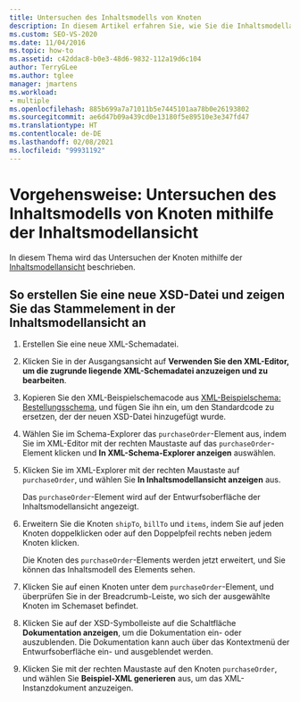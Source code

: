 ```yaml
---
title: Untersuchen des Inhaltsmodells von Knoten
description: In diesem Artikel erfahren Sie, wie Sie die Inhaltsmodellansicht im XML-Schema-Designer verwenden, um das Inhaltsmodell der Knoten in einem XML-Schema zu untersuchen.
ms.custom: SEO-VS-2020
ms.date: 11/04/2016
ms.topic: how-to
ms.assetid: c42ddac8-b0e3-48d6-9832-112a19d6c104
author: TerryGLee
ms.author: tglee
manager: jmartens
ms.workload:
- multiple
ms.openlocfilehash: 885b699a7a71011b5e7445101aa78b0e26193802
ms.sourcegitcommit: ae6d47b09a439cd0e13180f5e89510e3e347fd47
ms.translationtype: HT
ms.contentlocale: de-DE
ms.lasthandoff: 02/08/2021
ms.locfileid: "99931192"
---
```

# <a name="how-to-examine-the-content-model-of-nodes-by-using-the-content-model-view"></a>Vorgehensweise: Untersuchen des Inhaltsmodells von Knoten mithilfe der Inhaltsmodellansicht

In diesem Thema wird das Untersuchen der Knoten mithilfe der [Inhaltsmodellansicht](../xml-tools/content-model-view.md) beschrieben.

## <a name="to-create-a-new-xsd-file-and-display-the-root-element-in-the-content-model-view"></a>So erstellen Sie eine neue XSD-Datei und zeigen Sie das Stammelement in der Inhaltsmodellansicht an

1. Erstellen Sie eine neue XML-Schemadatei.

2. Klicken Sie in der Ausgangsansicht auf **Verwenden Sie den XML-Editor, um die zugrunde liegende XML-Schemadatei anzuzeigen und zu bearbeiten**.

3. Kopieren Sie den XML-Beispielschemacode aus [XML-Beispielschema: Bestellungsschema](../xml-tools/sample-xsd-file-purchase-order-schema.md), und fügen Sie ihn ein, um den Standardcode zu ersetzen, der der neuen XSD-Datei hinzugefügt wurde.

4. Wählen Sie im Schema-Explorer das `purchaseOrder`-Element aus, indem Sie im XML-Editor mit der rechten Maustaste auf das `purchaseOrder`-Element klicken und **In XML-Schema-Explorer anzeigen** auswählen.

5. Klicken Sie im XML-Explorer mit der rechten Maustaste auf `purchaseOrder`, und wählen Sie **In Inhaltsmodellansicht anzeigen** aus.

     Das `purchaseOrder`-Element wird auf der Entwurfsoberfläche der Inhaltsmodellansicht angezeigt.

6. Erweitern Sie die Knoten `shipTo`, `billTo` und `items`, indem Sie auf jeden Knoten doppelklicken oder auf den Doppelpfeil rechts neben jedem Knoten klicken.

     Die Knoten des `purchaseOrder`-Elements werden jetzt erweitert, und Sie können das Inhaltsmodell des Elements sehen.

7. Klicken Sie auf einen Knoten unter dem `purchaseOrder`-Element, und überprüfen Sie in der Breadcrumb-Leiste, wo sich der ausgewählte Knoten im Schemaset befindet.

8. Klicken Sie auf der XSD-Symbolleiste auf die Schaltfläche **Dokumentation anzeigen**, um die Dokumentation ein- oder auszublenden. Die Dokumentation kann auch über das Kontextmenü der Entwurfsoberfläche ein- und ausgeblendet werden.

9. Klicken Sie mit der rechten Maustaste auf den Knoten `purchaseOrder`, und wählen Sie **Beispiel-XML generieren** aus, um das XML-Instanzdokument anzuzeigen.
